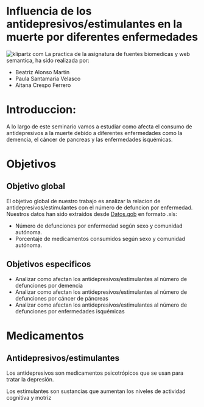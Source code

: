 # Influencia de los antidepresivos/estimulantes en la muerte por diferentes enfermedades
![klipartz com](https://github.com/psv1002/PracticaFuentes/assets/126703142/d1bae9cf-ea01-4190-8fca-b7bd42a19e27)
La practica de la asignatura de fuentes biomedicas y web semantica, ha sido realizada por:
- Beatriz Alonso Martin
- Paula Santamaria Velasco
- Aitana Crespo Ferrero
   
# Introduccion:
A lo largo de este seminario vamos a estudiar como afecta el consumo de antidepresivos a la muerte debido a diferentes enfermedades como la demencia, el cáncer de pancreas y las enfermedades isquémicas.

# Objetivos
## Objetivo global 
El objetivo global de nuestro trabajo es analizar la relacion de antidepresivos/estimulantes con el número de defuncion por enfermedad.
Nuestros datos han sido extraídos desde [Datos.gob](https://datos.gob.es/es/catalogo) en formato .xls:
- Número de defunciones por enfermedad según sexo y comunidad autónoma.
- Porcentaje de medicamentos consumidos según sexo y comunidad autónoma.

## Objetivos especificos
- Analizar como afectan los antidepresivos/estimulantes al número de defunciones por demencia 
- Analizar como afectan los antidepresivos/estimulantes al número de defunciones por cáncer de páncreas
- Analizar como afectan los antidepresivos/estimulantes al número de defunciones por enfermedades isquémicas

# Medicamentos 
## Antidepresivos/estimulantes
Los antidepresivos son medicamentos psicotrópicos que se usan para tratar la depresión.

Los estimulantes son sustancias que aumentan los niveles de actividad cognitiva y motriz
